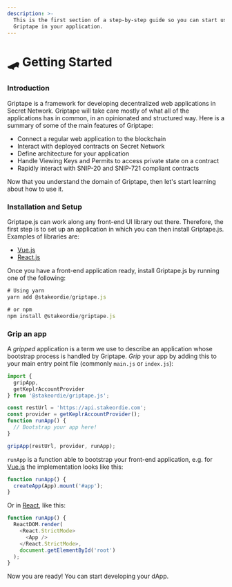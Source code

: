 ```yaml
---
description: >-
  This is the first section of a step-by-step guide so you can start using
  Griptape in your application.
---
```


# 🛹 Getting Started

### Introduction

Griptape is a framework for developing decentralized web applications in Secret Network. Griptape will take care mostly of what all of the applications has in common, in an opinionated and structured way. Here is a summary of some of the main features of Griptape:

* Connect a regular web application to the blockchain
* Interact with deployed contracts on Secret Network
* Define architecture for your application
* Handle Viewing Keys and Permits to access private state on a contract
* Rapidly interact with SNIP-20 and SNIP-721 compliant contracts

Now that you understand the domain of Griptape, then let's start learning about how to use it.

### Installation and Setup

Griptape.js can work along any front-end UI library out there. Therefore, the first step is to set up an application in which you can then install Griptape.js. Examples of libraries are:

* [Vue.js](https://v3.vuejs.org/guide/installation.html)
* [React.js](https://reactjs.org/docs/getting-started.html)

Once you have a front-end application ready, install Griptape.js by running one of the following:

```typescript
# Using yarn
yarn add @stakeordie/griptape.js

# or npm
npm install @stakeordie/griptape.js
```

### Grip an app

A _gripped_ application is a term we use to describe an application whose bootstrap process is handled by Griptape. _Grip_ your app by adding this to your main entry point file (commonly `main.js` or `index.js`):

```typescript
import {
  gripApp,
  getKeplrAccountProvider
} from '@stakeordie/griptape.js';

const restUrl = 'https://api.stakeordie.com';
const provider = getKeplrAccountProvider();
function runApp() {
  // Bootstrap your app here!
}

gripApp(restUrl, provider, runApp);
```

`runApp` is a function able to bootstrap your front-end application, e.g. for [Vue.js](https://vuejs.org) the implementation looks like this:

```typescript
function runApp() {
  createApp(App).mount('#app');
}
```

Or in [React](https://reactjs.org), like this:

```typescript
function runApp() {
  ReactDOM.render(
    <React.StrictMode>
      <App />
    </React.StrictMode>,
    document.getElementById('root')
  );
}
```

Now you are ready! You can start developing your dApp.
